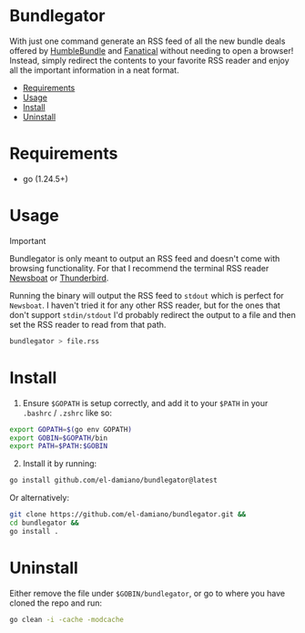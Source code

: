 # Bundlegator

With just one command generate an RSS feed of all the new bundle deals offered by
[HumbleBundle](https://www.humblebundle.com/) and [Fanatical](https://www.fanatical.com/)
without needing to open a browser! Instead, simply redirect the contents to
your favorite RSS reader and enjoy all the important information in a neat format.

- [Requirements](#requirements)
- [Usage](#usage)
- [Install](#install)
- [Uninstall](#uninstall)

# Requirements

- go (1.24.5+)

# Usage

> [!IMPORTANT]
> Bundlegator is only meant to output an RSS feed and doesn't come with browsing functionality.
> For that I recommend the terminal RSS reader [Newsboat](https://github.com/newsboat/newsboat)
> or [Thunderbird](https://www.thunderbird.net/).

Running the binary will output the RSS feed to `stdout` which is perfect for
`Newsboat`. I haven't tried it for any other RSS reader, but for the ones that
don't support `stdin/stdout` I'd probably redirect the output to a file and
then set the RSS reader to read from that path.

```bash
bundlegator > file.rss
```

# Install

1. Ensure `$GOPATH` is setup correctly, and add it to your `$PATH` in your
`.bashrc` / `.zshrc` like so:

```bash
export GOPATH=$(go env GOPATH)
export GOBIN=$GOPATH/bin
export PATH=$PATH:$GOBIN
```

2. Install it by running:

```bash
go install github.com/el-damiano/bundlegator@latest
```

Or alternatively:

```bash
git clone https://github.com/el-damiano/bundlegator.git &&
cd bundlegator &&
go install .
```

# Uninstall

Either remove the file under `$GOBIN/bundlegator`, or go to where you have
cloned the repo and run:

```bash
go clean -i -cache -modcache
```
